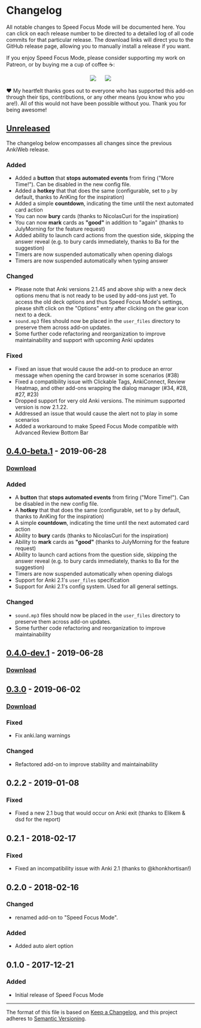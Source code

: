 # Changelog

All notable changes to Speed Focus Mode will be documented here. You can click on each release number to be directed to a detailed log of all code commits for that particular release. The download links will direct you to the GitHub release page, allowing you to manually install a release if you want.

If you enjoy Speed Focus Mode, please consider supporting my work on Patreon, or by buying me a cup of coffee :coffee::

<p align="center">
<a href="https://www.patreon.com/glutanimate" rel="nofollow" title="Support me on Patreon 😄"><img src="https://glutanimate.com/logos/patreon_button.svg"></a>      <a href="https://ko-fi.com/X8X0L4YV" rel="nofollow" title="Buy me a coffee 😊"><img src="https://glutanimate.com/logos/kofi_button.svg"></a>
</p>

:heart: My heartfelt thanks goes out to everyone who has supported this add-on through their tips, contributions, or any other means (you know who you are!). All of this would not have been possible without you. Thank you for being awesome!

## [Unreleased]

The changelog below encompasses all changes since the previous AnkiWeb release.

### Added

- Added a **button** that **stops automated events** from firing ("More Time!"). Can be disabled in the new config file.
- Added a **hotkey** that that does the same (configurable, set to `p` by default,  thanks to AnKing for the inspiration)
- Added a simple **countdown**, indicating the time until the next automated card action
- You can now **bury** cards (thanks to NicolasCuri for the inspiration)
- You can now **mark** cards as **"good"** in addition to "again" (thanks to JulyMorning for the feature request)
- Added ability to launch card actions from the question side, skipping the answer reveal (e.g. to bury cards immediately, thanks to Ba for the suggestion)
- Timers are now suspended automatically when opening dialogs
- Timers are now suspended automatically when typing answer

### Changed

- Please note that Anki versions 2.1.45 and above ship with a new deck options menu that is not ready to be used by add-ons just yet. To access the old deck options and thus Speed Focus Mode's settings, please shift click on the "Options" entry after clicking on the gear icon next to a deck.
- `sound.mp3` files should now be placed in the `user_files` directory to preserve them across add-on updates.
- Some further code refactoring and reorganization to improve maintainability and support with upcoming Anki updates

### Fixed

- Fixed an issue that would cause the add-on to produce an error message when opening the card browser in some scenarios (#38)
- Fixed a compatibility issue with Clickable Tags, AnkiConnect, Review Heatmap, and other add-ons wrapping the dialog manager (#34, #28, #27, #23)
- Dropped support for very old Anki versions. The minimum supported version is now 2.1.22.
- Addressed an issue that would cause the alert not to play in some scenarios
- Added a workaround to make Speed Focus Mode compatible with Advanced Review Bottom Bar

## [0.4.0-beta.1] - 2019-06-28

### [Download](https://github.com/glutanimate/speed-focus-mode/releases/tag/v0.4.0-beta.1)

### Added

- A **button** that **stops automated events** from firing ("More Time!"). Can be disabled in the new config file.
- A **hotkey** that that does the same (configurable, set to `p` by default,  thanks to AnKing for the inspiration)
- A simple **countdown**, indicating the time until the next automated card action
- Ability to **bury** cards (thanks to NicolasCuri for the inspiration)
- Ability to **mark** cards as **"good"** (thanks to JulyMorning for the feature request)
- Ability to launch card actions from the question side, skipping the answer reveal (e.g. to bury cards immediately, thanks to Ba for the suggestion)
- Timers are now suspended automatically when opening dialogs
- Support for Anki 2.1's `user_files` specification
- Support for Anki 2.1's config system. Used for all general settings.

### Changed

- `sound.mp3` files should now be placed in the `user_files` directory to preserve them across add-on updates.
- Some further code refactoring and reorganization to improve maintainability

## [0.4.0-dev.1] - 2019-06-28

### [Download](https://github.com/glutanimate/speed-focus-mode/releases/tag/v0.4.0-dev.1)

## [0.3.0] - 2019-06-02

### [Download](https://github.com/glutanimate/speed-focus-mode/releases/tag/v0.3.0)

### Fixed

- Fix anki.lang warnings

### Changed

- Refactored add-on to improve stability and maintainability

## 0.2.2 - 2019-01-08

### Fixed

- Fixed a new 2.1 bug that would occur on Anki exit (thanks to Elikem & dsd for the report)

## 0.2.1 - 2018-02-17

### Fixed

- Fixed an incompatibility issue with Anki 2.1 (thanks to @khonkhortisan!)

## 0.2.0 - 2018-02-16

### Changed

- renamed add-on to "Speed Focus Mode".

### Added

- Added auto alert option

## 0.1.0 - 2017-12-21

### Added

- Initial release of Speed Focus Mode

[Unreleased]: https://github.com/glutanimate/speed-focus-mode/compare/v0.4.0-beta.1...HEAD
[0.4.0-beta.1]: https://github.com/glutanimate/speed-focus-mode/compare/v0.4.0-dev.1...v0.4.0-beta.1
[0.4.0-dev.1]: https://github.com/glutanimate/speed-focus-mode/compare/v0.3.0...v0.4.0-dev.1
[0.3.0]: https://github.com/glutanimate/speed-focus-mode/releases/tag/v0.3.0

-----

The format of this file is based on [Keep a Changelog](https://keepachangelog.com/en/1.0.0/), and this project adheres to [Semantic Versioning](https://semver.org/spec/v2.0.0.html).
